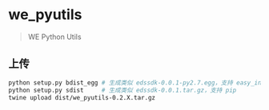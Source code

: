 # we_pyutils
> WE Python Utils
## 上传
```sh
python setup.py bdist_egg # 生成类似 edssdk-0.0.1-py2.7.egg，支持 easy_install
python setup.py sdist     # 生成类似 edssdk-0.0.1.tar.gz，支持 pip
twine upload dist/we_pyutils-0.2.X.tar.gz
```